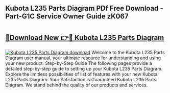 ## Kubota L235 Parts Diagram PDf Free Download - Part-G1C Service Owner Guide zK067

# <h2><a href="http://dfnur5.blite.top/?on=Kubota+L235+Parts+Diagram">🔗Download New 👉🔴 Kubota L235 Parts Diagram</a></h2>

[![Kubota L235 Parts Diagram download](https://i.imgur.com/lujVjoI.png)](http://dfnur5.blite.top/?on=Kubota+L235+Parts+Diagram)
Welcome to the Kubota L235 Parts Diagram user manual, your ultimate resource for understanding and using your new product. Step-by-Step Guide The following pages provide a detailed step-by-step guide to setting up your Kubota L235 Parts Diagram. Explore the limitless possibilities of list of features with your new Kubota L235 Parts Diagram. Your Satisfaction is Guaranteed Kubota L235 Parts Diagram. We stand behind the quality of our products and services.
